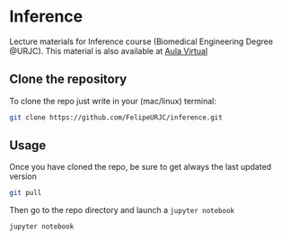 # Inference
Lecture materials for Inference course (Biomedical Engineering Degree @URJC). This material is also available at [Aula Virtual](https://www.aulavirtual.urjc.es)

## Clone the repository

To clone the repo just write in your (mac/linux) terminal:

```bash
git clone https://github.com/FelipeURJC/inference.git
```

## Usage

Once you have cloned the repo, be sure to get always the last updated version

```bash
git pull
```

Then go to the repo directory and launch a `jupyter notebook`

```bash
jupyter notebook
```